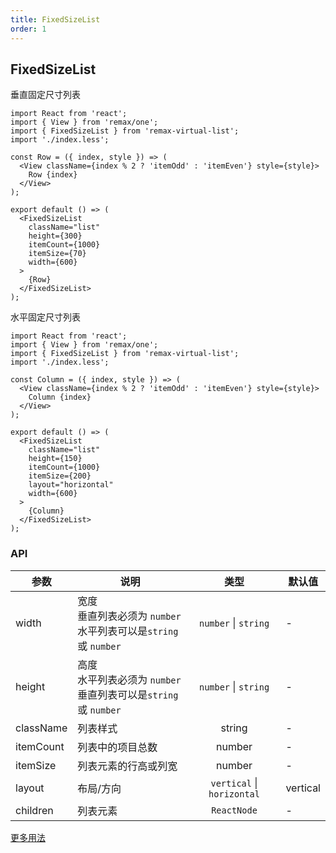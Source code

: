 ```yaml
---
title: FixedSizeList
order: 1
---
```


## FixedSizeList

垂直固定尺寸列表

```tsx
import React from 'react';
import { View } from 'remax/one';
import { FixedSizeList } from 'remax-virtual-list';
import './index.less';

const Row = ({ index, style }) => (
  <View className={index % 2 ? 'itemOdd' : 'itemEven'} style={style}>
    Row {index}
  </View>
);

export default () => (
  <FixedSizeList
    className="list"
    height={300}
    itemCount={1000}
    itemSize={70}
    width={600}
  >
    {Row}
  </FixedSizeList>
);
```

水平固定尺寸列表

```tsx
import React from 'react';
import { View } from 'remax/one';
import { FixedSizeList } from 'remax-virtual-list';
import './index.less';

const Column = ({ index, style }) => (
  <View className={index % 2 ? 'itemOdd' : 'itemEven'} style={style}>
    Column {index}
  </View>
);

export default () => (
  <FixedSizeList
    className="list"
    height={150}
    itemCount={1000}
    itemSize={200}
    layout="horizontal"
    width={600}
  >
    {Column}
  </FixedSizeList>
);
```

### API

| 参数      | 说明                                                                  |            类型            | 默认值   |
| --------- | --------------------------------------------------------------------- | :------------------------: | -------- |
| width     | 宽度<br>垂直列表必须为 `number`<br>水平列表可以是`string` 或 `number` |    `number` \| `string`    | -        |
| height    | 高度<br>水平列表必须为 `number`<br>垂直列表可以是`string` 或 `number` |    `number` \| `string`    | -        |
| className | 列表样式                                                              |           string           | -        |
| itemCount | 列表中的项目总数                                                      |           number           | -        |
| itemSize  | 列表元素的行高或列宽                                                  |           number           | -        |
| layout    | 布局/方向                                                             | `vertical` \| `horizontal` | vertical |
| children  | 列表元素                                                              |        `ReactNode`         | -        |

[更多用法](https://react-window.now.sh/#/api/FixedSizeList)
